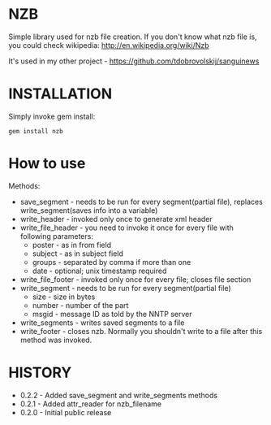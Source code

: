 NZB
===

Simple library used for nzb file creation. If you don't know what nzb file is, you could check wikipedia: http://en.wikipedia.org/wiki/Nzb

It's used in my other project - https://github.com/tdobrovolskij/sanguinews

INSTALLATION
============
Simply invoke gem install:

    gem install nzb

How to use
==========
Methods:
* save_segment - needs to be run for every segment(partial file), replaces write_segment(saves info into a variable)
* write_header - invoked only once to generate xml header
* write_file_header - you need to invoke it once for every file with following parameters:
  - poster - as in from field
  - subject - as in subject field
  - groups - separated by comma if more than one
  - date - optional; unix timestamp required
* write_file_footer - invoked only once for every file; closes file section
* write_segment - needs to be run for every segment(partial file)
  - size - size in bytes
  - number - number of the part
  - msgid - message ID as told by the NNTP server
* write_segments - writes saved segments to a file
* write_footer - closes nzb. Normally you shouldn't write to a file after this method was invoked.

HISTORY
=======
* 0.2.2 - Added save_segment and write_segments methods
* 0.2.1 - Added attr_reader for nzb_filename  
* 0.2.0 - Initial public release

